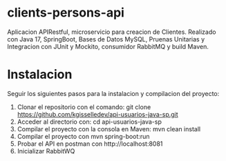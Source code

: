 # clients-persons-api
Aplicacion APIRestful, microservicio para creacion de Clientes.
Realizado con Java 17, SpringBoot, Bases de Datos MySQL, Pruenas Unitarias y Integracion
con JUnit y Mockito, consumidor RabbitMQ y build Maven.

# Instalacion
Seguir los siguientes pasos para la instalacion y compilacion del proyecto:

1. Clonar el repositorio con el comando: git clone https://github.com/kgisselledev/api-usuarios-java-sp.git
2. Acceder al directorio con: cd api-usuarios-java-sp
3. Compilar el proyecto con la consola en Maven: mvn clean install
4. Compilar el proyecto con mvn spring-boot:run
5. Probar el API en postman con http://localhost:8081
6. Inicializar RabbitWQ
